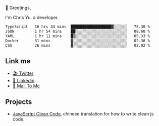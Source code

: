 👋 Greetings, 

I'm Chris Yu. a developer. 


<!--START_SECTION:waka-->

```txt
TypeScript   16 hrs 44 mins  ██████████████████▓░░░░░░   75.30 %
JSON         1 hr 54 mins    ██░░░░░░░░░░░░░░░░░░░░░░░   08.60 %
YAML         1 hr 11 mins    █▒░░░░░░░░░░░░░░░░░░░░░░░   05.33 %
Docker       31 mins         ▓░░░░░░░░░░░░░░░░░░░░░░░░   02.36 %
CSS          26 mins         ▓░░░░░░░░░░░░░░░░░░░░░░░░   02.02 %
```

<!--END_SECTION:waka-->

## Link me

- [🏖️ Twitter](https://twitter.com/yuetong3yu)
- [🧳 Linkedin](https://www.linkedin.com/in/yuetong3yu)
- [📧 Mail To Me](mailto:yuetong3yu@gmail.com)


## Projects 

- [JavaScript Clean Code](https://js-clean-code-cn.vercel.app/), chinese translation for how to write clean js code.
